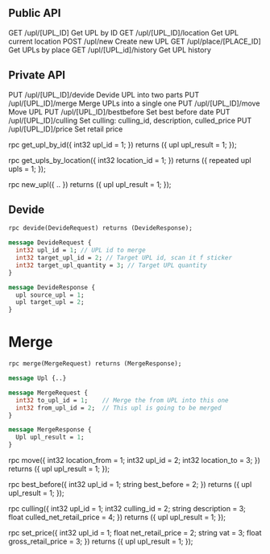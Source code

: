 ## Public API

GET /upl/[UPL_ID] Get UPL by ID
GET /upl/[UPL_ID]/location Get UPL current location
POST /upl/new Create new UPL
GET /upl/place/[PLACE_ID] Get UPLs by place
GET /upl/[UPL_id]/history Get UPL history

## Private API

PUT /upl/[UPL_ID]/devide Devide UPL into two parts
PUT /upl/[UPL_ID]/merge Merge UPLs into a single one
PUT /upl/[UPL_ID]/move Move UPL
PUT /upl/[UPL_ID]/bestbefore Set best before date
PUT /upl/[UPL_ID]/culling Set culling: culling_id, description, culled_price
PUT /upl/[UPL_ID]/price Set retail price

rpc get_upl_by_id({
int32 upl_id = 1;
}) returns ({
upl upl_result = 1;
});

rpc get_upls_by_location({
int32 location_id = 1;
}) returns ({
repeated upl upls = 1;
});

rpc new_upl({
..
}) returns ({
upl upl_result = 1;
});

## Devide

```protobuf
rpc devide(DevideRequest) returns (DevideResponse);

message DevideRequest {
  int32 upl_id = 1; // UPL id to merge
  int32 target_upl_id = 2; // Target UPL id, scan it f sticker
  int32 target_upl_quantity = 3; // Target UPL quantity
}

message DevideResponse {
  upl source_upl = 1;
  upl target_upl = 2;
}
```

Merge
=====

```protobuf
rpc merge(MergeRequest) returns (MergeResponse);

message Upl {..}

message MergeRequest {
  int32 to_upl_id = 1;    // Merge the from UPL into this one
  int32 from_upl_id = 2;  // This upl is going to be merged
}

message MergeResponse {
  Upl upl_result = 1;
}
```

rpc move({
int32 location_from = 1;
int32 upl_id = 2;
int32 location_to = 3;
}) returns ({
upl upl_result = 1;
});

rpc best_before({
int32 upl_id = 1;
string best_before = 2;
}) returns ({
upl upl_result = 1;
});

rpc culling({
int32 upl_id = 1;
int32 culling_id = 2;
string description = 3;
float culled_net_retail_price = 4;
}) returns ({
upl upl_result = 1;
});

rpc set_price({
int32 upl_id = 1;
float net_retail_price = 2;
string vat = 3;
float gross_retail_price = 3;
}) returns ({
upl upl_result = 1;
});
